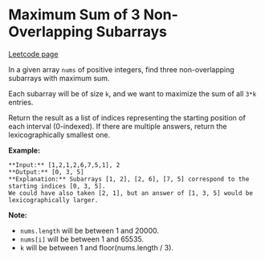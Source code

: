 # Maximum Sum of 3 Non-Overlapping Subarrays
[Leetcode page](https://leetcode.com/problems/maximum-sum-of-3-non-overlapping-subarrays/description)

In a given array `nums` of positive integers, find three non-overlapping
subarrays with maximum sum.

Each subarray will be of size `k`, and we want to maximize the sum of all
`3*k` entries.

Return the result as a list of indices representing the starting position of
each interval (0-indexed). If there are multiple answers, return the
lexicographically smallest one.

**Example:**  

    
    
    **Input:** [1,2,1,2,6,7,5,1], 2
    **Output:** [0, 3, 5]
    **Explanation:** Subarrays [1, 2], [2, 6], [7, 5] correspond to the starting indices [0, 3, 5].
    We could have also taken [2, 1], but an answer of [1, 3, 5] would be lexicographically larger.
    

**Note:**  

* `nums.length` will be between 1 and 20000.
* `nums[i]` will be between 1 and 65535.
* `k` will be between 1 and floor(nums.length / 3).

